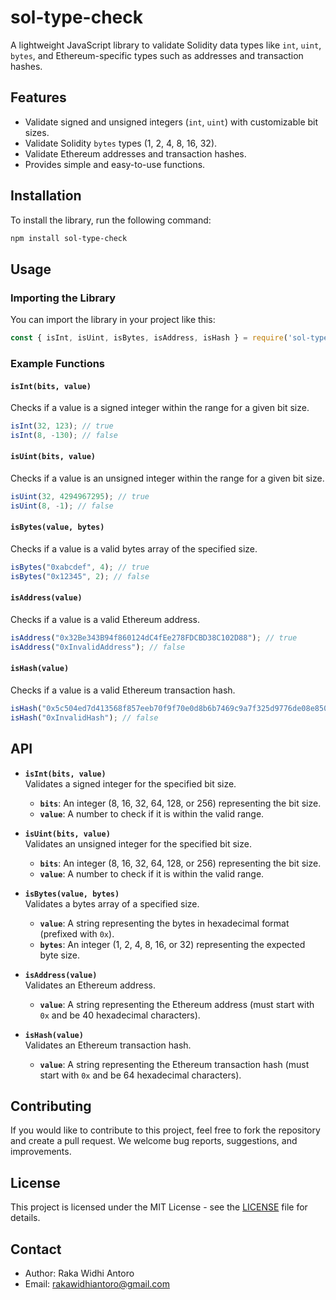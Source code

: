 # sol-type-check

A lightweight JavaScript library to validate Solidity data types like `int`, `uint`, `bytes`, and Ethereum-specific types such as addresses and transaction hashes.

## Features

- Validate signed and unsigned integers (`int`, `uint`) with customizable bit sizes.
- Validate Solidity `bytes` types (1, 2, 4, 8, 16, 32).
- Validate Ethereum addresses and transaction hashes.
- Provides simple and easy-to-use functions.

## Installation

To install the library, run the following command:

```bash
npm install sol-type-check
```

## Usage

### Importing the Library

You can import the library in your project like this:

```javascript
const { isInt, isUint, isBytes, isAddress, isHash } = require('sol-type-check');
```

### Example Functions

#### `isInt(bits, value)`

Checks if a value is a signed integer within the range for a given bit size.

```javascript
isInt(32, 123); // true
isInt(8, -130); // false
```

#### `isUint(bits, value)`

Checks if a value is an unsigned integer within the range for a given bit size.

```javascript
isUint(32, 4294967295); // true
isUint(8, -1); // false
```

#### `isBytes(value, bytes)`

Checks if a value is a valid bytes array of the specified size.

```javascript
isBytes("0xabcdef", 4); // true
isBytes("0x12345", 2); // false
```

#### `isAddress(value)`

Checks if a value is a valid Ethereum address.

```javascript
isAddress("0x32Be343B94f860124dC4fEe278FDCBD38C102D88"); // true
isAddress("0xInvalidAddress"); // false
```

#### `isHash(value)`

Checks if a value is a valid Ethereum transaction hash.

```javascript
isHash("0x5c504ed7d413568f857eeb70f9f70e0d8b6b7469c9a7f325d9776de08e850635"); // true
isHash("0xInvalidHash"); // false
```

## API

- **`isInt(bits, value)`**  
  Validates a signed integer for the specified bit size.  
  - **`bits`**: An integer (8, 16, 32, 64, 128, or 256) representing the bit size.
  - **`value`**: A number to check if it is within the valid range.

- **`isUint(bits, value)`**  
  Validates an unsigned integer for the specified bit size.  
  - **`bits`**: An integer (8, 16, 32, 64, 128, or 256) representing the bit size.
  - **`value`**: A number to check if it is within the valid range.

- **`isBytes(value, bytes)`**  
  Validates a bytes array of a specified size.  
  - **`value`**: A string representing the bytes in hexadecimal format (prefixed with `0x`).
  - **`bytes`**: An integer (1, 2, 4, 8, 16, or 32) representing the expected byte size.

- **`isAddress(value)`**  
  Validates an Ethereum address.  
  - **`value`**: A string representing the Ethereum address (must start with `0x` and be 40 hexadecimal characters).

- **`isHash(value)`**  
  Validates an Ethereum transaction hash.  
  - **`value`**: A string representing the Ethereum transaction hash (must start with `0x` and be 64 hexadecimal characters).

## Contributing

If you would like to contribute to this project, feel free to fork the repository and create a pull request. We welcome bug reports, suggestions, and improvements.

## License

This project is licensed under the MIT License - see the [LICENSE](LICENSE) file for details.

## Contact

- Author: Raka Widhi Antoro  
- Email: rakawidhiantoro@gmail.com  